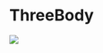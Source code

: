 # ThreeBody

<img src="https://res.cloudinary.com/ds2uyuydp/image/upload/f_auto,q_auto/ywzsod5ewemjoeciuyty">
